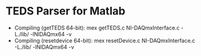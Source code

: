 TEDS Parser for Matlab
==================
* Compiling (getTEDS 64-bit):     mex getTEDS.c NI-DAQmxInterface.c -L./lib/ -lNIDAQmx64 -v
* Compiling (resetdevice 64-bit): mex resetDevice.c NI-DAQmxInterface.c -L./lib/ -lNIDAQmx64 -v
